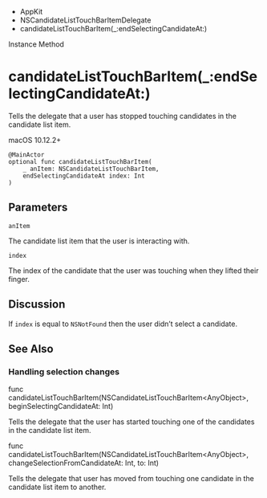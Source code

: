 

- AppKit
- NSCandidateListTouchBarItemDelegate
-  candidateListTouchBarItem(\_:endSelectingCandidateAt:) 

Instance Method

# candidateListTouchBarItem(\_:endSelectingCandidateAt:)

Tells the delegate that a user has stopped touching candidates in the candidate list item.

macOS 10.12.2+

``` source
@MainActor
optional func candidateListTouchBarItem(
    _ anItem: NSCandidateListTouchBarItem,
    endSelectingCandidateAt index: Int
)
```

## Parameters 

`anItem`  

The candidate list item that the user is interacting with.

`index`  

The index of the candidate that the user was touching when they lifted their finger.

## Discussion

If `index` is equal to `NSNotFound` then the user didn’t select a candidate.

## See Also

### Handling selection changes

func candidateListTouchBarItem(NSCandidateListTouchBarItem&lt;AnyObject>, beginSelectingCandidateAt: Int)

Tells the delegate that the user has started touching one of the candidates in the candidate list item.

func candidateListTouchBarItem(NSCandidateListTouchBarItem&lt;AnyObject>, changeSelectionFromCandidateAt: Int, to: Int)

Tells the delegate that user has moved from touching one candidate in the candidate list item to another.

